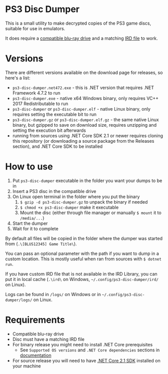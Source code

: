PS3 Disc Dumper
===============

This is a small utility to make decrypted copies of the PS3 game discs, suitable for use in emulators.

It does require a [compatible blu-ray drive](https://rpcs3.net/quickstart) and a matching [IRD file](http://www.psdevwiki.com/ps3/Bluray_disc#IRD_file) to work.

Versions
========

There are different versions available on the download page for releases, so here's a list:
* `ps3-disc-dumper.net472.exe` - this is .NET version that requires .NET Framework 4.7.2 to run
* `ps3-disc-dumper.exe` - native x64 Windows binary, only requires VC++ 2017 Redistributable to run
* `ps3-disc-dumper` or `ps3-disc-dumper.elf` - native Linux binary, only requires setting the executable bit to run
* `ps3-disc-dumper.gz` or `ps3-disc-dumper.elf.gz` - the same native Linux binary, but gzipped to save on download size, requires unzipping and setting the execution bit afterwards
* running from sources using .NET Core SDK 2.1 or newer requires cloning this repository (or downloading a source package from the Releases section), and .NET Core SDK to be installed

How to use
==========

1. Put `ps3-disc-dumper` executable in the folder you want your dumps to be in
2. Insert a PS3 disc in the compatible drive
3. On Linux open terminal in the folder where you put the binary
    1. `$ gzip -d ps3-disc-dumper.gz` to unpack the binary if needed
    2. `$ chmod +x ps3-disc-dumper` make it executable
    3. Mount the disc (either through file manager or manually `$ mount` it to `/media/...`)
3. Start the dumper
4. Wait for it to complete

By default all files will be copied in the folder where the dumper was started from (`.\[BLUS12345] Game Title\`).

You can pass an optional parameter with the path if you want to dump in a custom location. This is mostly useful when ran from sources with `$ dotnet run`.

If you have custom IRD file that is not available in the IRD Library, you can put it in local cache (`.\ird\` on Windows, `~/.config/ps3-disc-dumper/ird/` on Linux).

Logs can be found in `/logs/` on Windows or in `~/.config/ps3-disc-dumper/logs/` on Linux.

Requirements
============
* Compatible blu-ray drive
* Disc must have a matching IRD file
* For binary release you might need to install .NET Core prerequisites
  * See `Supported OS versions` and `.NET Core dependencies` sections in [documentation](https://docs.microsoft.com/en-us/dotnet/core/windows-prerequisites?tabs=netcore21)
* For source release you will need to have [.NET Core 2.1 SDK](https://www.microsoft.com/net/download) installed on your machine